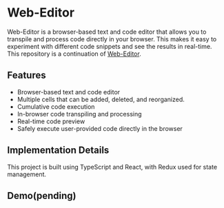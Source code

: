 # Web-Editor

Web-Editor is a browser-based text and code editor that allows you to transpile and process code directly in your browser. This makes it easy to experiment with different code snippets and see the results in real-time.
This repository is a continuation of [Web-Editor](https://github.com/weilirs/Web-Editor).

## Features

- Browser-based text and code editor
- Multiple cells that can be added, deleted, and reorganized.
- Cumulative code execution
- In-browser code transpiling and processing
- Real-time code preview
- Safely execute user-provided code directly in the browser

## Implementation Details

This project is built using TypeScript and React, with Redux used for state management.

## Demo(pending)
